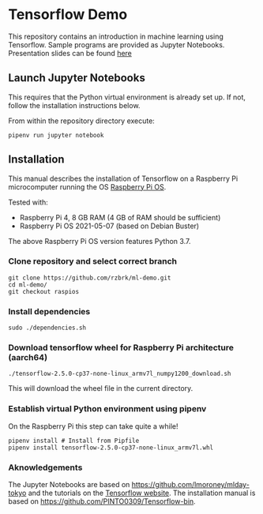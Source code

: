 # Tensorflow Demo
This repository contains an introduction in machine learning using Tensorflow.
Sample programs are provided as Jupyter Notebooks. Presentation slides can be
found [here](https://github.com/rzbrk/ml-demo/raw/dietpi/ml-demo.pdf)

## Launch Jupyter Notebooks
This requires that the Python virtual environment is already set up. If not,
follow the installation instructions below.

From within the repository directory execute:
```
pipenv run jupyter notebook
```

## Installation
This manual describes the installation of Tensorflow on a Raspberry Pi
microcomputer running the OS [Raspberry Pi OS](https://www.raspberrypi.com/software/).

Tested with:
* Raspberry Pi 4, 8 GB RAM (4 GB of RAM should be sufficient)
* Raspberry Pi OS 2021-05-07 (based on Debian Buster)

The above Raspberry Pi OS version features Python 3.7.

### Clone repository and select correct branch
```
git clone https://github.com/rzbrk/ml-demo.git
cd ml-demo/
git checkout raspios
```

### Install dependencies
```
sudo ./dependencies.sh
```

### Download tensorflow wheel for Raspberry Pi architecture (aarch64)
```
./tensorflow-2.5.0-cp37-none-linux_armv7l_numpy1200_download.sh
```
This will download the wheel file in the current directory.

### Establish virtual Python environment using pipenv
On the Raspberry Pi this step can take quite a while!
```
pipenv install # Install from Pipfile
pipenv install tensorflow-2.5.0-cp37-none-linux_armv7l.whl
```

### Aknowledgements
The Jupyter Notebooks are based on https://github.com/lmoroney/mlday-tokyo and
the tutorials on the [Tensorflow
website](https://www.tensorflow.org/tutorials/keras/classification).
The installation manual is based on https://github.com/PINTO0309/Tensorflow-bin.


